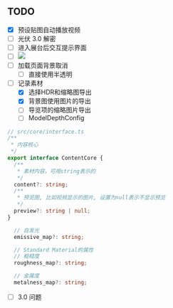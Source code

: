 ## TODO

- [x] 预设贴图自动播放视频
- [ ] 光伏 3.0 解密
- [ ] 进入展台后交互提示界面
- [ ] ![](Pasted%20image%2020240424100914.png)
- [ ] 加载页面背景取消
	- [ ] 直接使用半透明
- [ ] 记录素材
	- [x] 选择HDR和缩略图导出
	- [x] 背景图使用图片的导出
	- [ ] 导览项的缩略图片导出
	- [ ] ModelDepthConfig
```ts
// src/core/interface.ts
/**
 * 内容核心
 */
export interface ContentCore {
  /**
   * 素材内容，可用string表示的
   */
  content?: string;
  /**
   * 预览图, 比如视频显示的图片, 设置为null表示不显示预览
   */
  preview?: string | null;
}

  // 自发光
  emissive_map?: string;

  // Standard Material的属性
  // 粗糙度
  roughness_map?: string;

  // 金属度
  metalness_map?: string;
```
- [ ] 3.0 问题